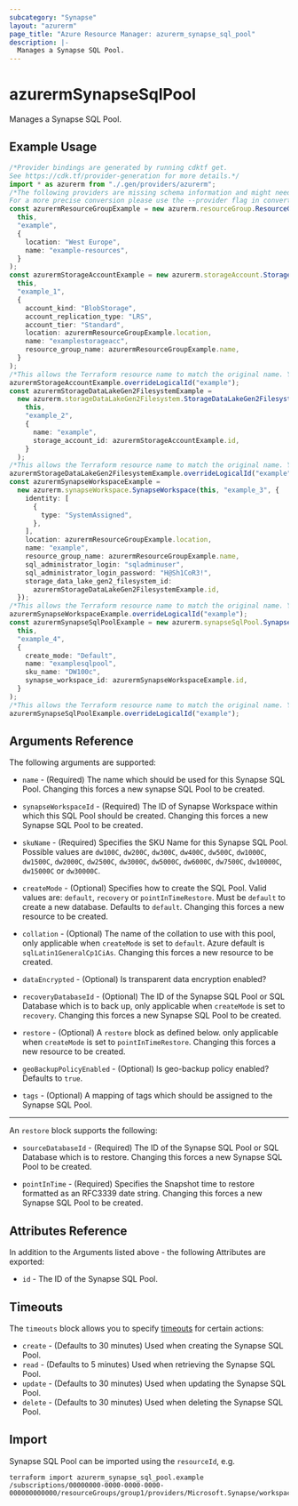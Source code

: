 ```yaml
---
subcategory: "Synapse"
layout: "azurerm"
page_title: "Azure Resource Manager: azurerm_synapse_sql_pool"
description: |-
  Manages a Synapse SQL Pool.
---
```


# azurermSynapseSqlPool

Manages a Synapse SQL Pool.

## Example Usage

```typescript
/*Provider bindings are generated by running cdktf get.
See https://cdk.tf/provider-generation for more details.*/
import * as azurerm from "./.gen/providers/azurerm";
/*The following providers are missing schema information and might need manual adjustments to synthesize correctly: azurerm.
For a more precise conversion please use the --provider flag in convert.*/
const azurermResourceGroupExample = new azurerm.resourceGroup.ResourceGroup(
  this,
  "example",
  {
    location: "West Europe",
    name: "example-resources",
  }
);
const azurermStorageAccountExample = new azurerm.storageAccount.StorageAccount(
  this,
  "example_1",
  {
    account_kind: "BlobStorage",
    account_replication_type: "LRS",
    account_tier: "Standard",
    location: azurermResourceGroupExample.location,
    name: "examplestorageacc",
    resource_group_name: azurermResourceGroupExample.name,
  }
);
/*This allows the Terraform resource name to match the original name. You can remove the call if you don't need them to match.*/
azurermStorageAccountExample.overrideLogicalId("example");
const azurermStorageDataLakeGen2FilesystemExample =
  new azurerm.storageDataLakeGen2Filesystem.StorageDataLakeGen2Filesystem(
    this,
    "example_2",
    {
      name: "example",
      storage_account_id: azurermStorageAccountExample.id,
    }
  );
/*This allows the Terraform resource name to match the original name. You can remove the call if you don't need them to match.*/
azurermStorageDataLakeGen2FilesystemExample.overrideLogicalId("example");
const azurermSynapseWorkspaceExample =
  new azurerm.synapseWorkspace.SynapseWorkspace(this, "example_3", {
    identity: [
      {
        type: "SystemAssigned",
      },
    ],
    location: azurermResourceGroupExample.location,
    name: "example",
    resource_group_name: azurermResourceGroupExample.name,
    sql_administrator_login: "sqladminuser",
    sql_administrator_login_password: "H@Sh1CoR3!",
    storage_data_lake_gen2_filesystem_id:
      azurermStorageDataLakeGen2FilesystemExample.id,
  });
/*This allows the Terraform resource name to match the original name. You can remove the call if you don't need them to match.*/
azurermSynapseWorkspaceExample.overrideLogicalId("example");
const azurermSynapseSqlPoolExample = new azurerm.synapseSqlPool.SynapseSqlPool(
  this,
  "example_4",
  {
    create_mode: "Default",
    name: "examplesqlpool",
    sku_name: "DW100c",
    synapse_workspace_id: azurermSynapseWorkspaceExample.id,
  }
);
/*This allows the Terraform resource name to match the original name. You can remove the call if you don't need them to match.*/
azurermSynapseSqlPoolExample.overrideLogicalId("example");

```

## Arguments Reference

The following arguments are supported:

*   `name` - (Required) The name which should be used for this Synapse SQL Pool. Changing this forces a new synapse SQL Pool to be created.

*   `synapseWorkspaceId` - (Required) The ID of Synapse Workspace within which this SQL Pool should be created. Changing this forces a new Synapse SQL Pool to be created.

*   `skuName` - (Required) Specifies the SKU Name for this Synapse SQL Pool. Possible values are `dw100C`, `dw200C`, `dw300C`, `dw400C`, `dw500C`, `dw1000C`, `dw1500C`, `dw2000C`, `dw2500C`, `dw3000C`, `dw5000C`, `dw6000C`, `dw7500C`, `dw10000C`, `dw15000C` or `dw30000C`.

*   `createMode` - (Optional) Specifies how to create the SQL Pool. Valid values are: `default`, `recovery` or `pointInTimeRestore`. Must be `default` to create a new database. Defaults to `default`. Changing this forces a new resource to be created.

*   `collation` - (Optional) The name of the collation to use with this pool, only applicable when `createMode` is set to `default`. Azure default is `sqlLatin1GeneralCp1CiAs`. Changing this forces a new resource to be created.

*   `dataEncrypted` - (Optional) Is transparent data encryption enabled?

*   `recoveryDatabaseId` - (Optional) The ID of the Synapse SQL Pool or SQL Database which is to back up, only applicable when `createMode` is set to `recovery`. Changing this forces a new Synapse SQL Pool to be created.

*   `restore` - (Optional) A `restore` block as defined below. only applicable when `createMode` is set to `pointInTimeRestore`. Changing this forces a new resource to be created.

*   `geoBackupPolicyEnabled` - (Optional) Is geo-backup policy enabled? Defaults to `true`.

*   `tags` - (Optional) A mapping of tags which should be assigned to the Synapse SQL Pool.

***

An `restore` block supports the following:

*   `sourceDatabaseId` - (Required) The ID of the Synapse SQL Pool or SQL Database which is to restore. Changing this forces a new Synapse SQL Pool to be created.

*   `pointInTime` - (Required) Specifies the Snapshot time to restore formatted as an RFC3339 date string. Changing this forces a new Synapse SQL Pool to be created.

## Attributes Reference

In addition to the Arguments listed above - the following Attributes are exported:

* `id` - The ID of the Synapse SQL Pool.

## Timeouts

The `timeouts` block allows you to specify [timeouts](https://www.terraform.io/language/resources/syntax#operation-timeouts) for certain actions:

* `create` - (Defaults to 30 minutes) Used when creating the Synapse SQL Pool.
* `read` - (Defaults to 5 minutes) Used when retrieving the Synapse SQL Pool.
* `update` - (Defaults to 30 minutes) Used when updating the Synapse SQL Pool.
* `delete` - (Defaults to 30 minutes) Used when deleting the Synapse SQL Pool.

## Import

Synapse SQL Pool can be imported using the `resourceId`, e.g.

```console
terraform import azurerm_synapse_sql_pool.example /subscriptions/00000000-0000-0000-0000-000000000000/resourceGroups/group1/providers/Microsoft.Synapse/workspaces/workspace1/sqlPools/sqlPool1
```

